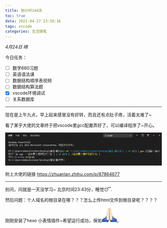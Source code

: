 ```yaml
---
title: 倒计时244天
toc: true
data: 2021-04-27 23:58:16
tags: vscode
categories: 生活随笔
---
```


*4月24日          晴* <!--more-->

今日任务：

- [ ] 数学660习题
- [ ] 英语语法课
- [ ] 数据结构顺序表视频
- [ ] 数据结构算法题
- [x] vscode环境调试
- [ ] 关系数据库

------

现在是上午九点，早上起来感冒没有好转，而且还有点肚子疼，活着太难了~

看了某乎大佬的文章终于把vscode里gcc配置弄好了，可以编译程序了~开心。

<img src="倒计时244天/vscode.png" alt="vscode" style="zoom: 80%;" />

附上大佬的链接 https://zhuanlan.zhihu.com/p/87864677

------

别问，问就是一天没学习~   北京时间23:43分，睡觉:sleeping:.

然后问题：个人域名的根目录在哪？？？怎么上传html文件到根目录呢？？？？

刚刚安装了hexo 小表情插件~希望运行成功，保佑![img](倒计时244天/01769EA6.png)。
